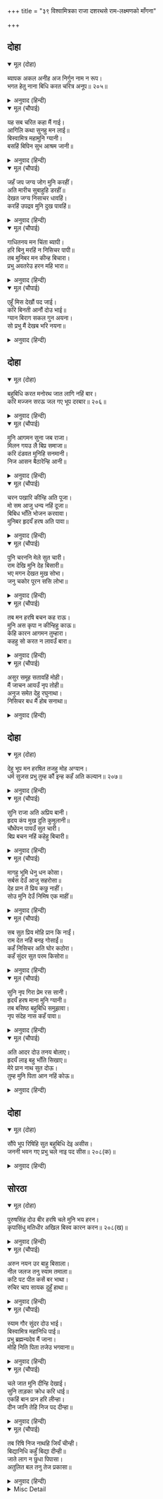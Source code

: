 +++
title = "३९ विश्वामित्रका राजा दशरथसे राम-लक्ष्मणको माँगना"

+++


## दोहा


<details open><summary>मूल (दोहा)</summary>

ब्यापक अकल अनीह अज निर्गुन नाम न रूप।  
भगत हेतु नाना बिधि करत चरित्र अनूप॥ २०५॥
</details>

<details><summary>अनुवाद (हिन्दी)</summary>

जो व्यापक, अकल (निरवयव), इच्छारहित, अजन्मा और निर्गुण हैं; तथा जिनका न नाम है न रूप, वही भगवान् भक्तोंके लिये नाना प्रकारके अनुपम (अलौकिक) चरित्र करते हैं॥ २०५॥
</details>

<details open><summary>मूल (चौपाई)</summary>

यह सब चरित कहा मैं गाई।  
आगिलि कथा सुनहु मन लाई॥  
बिस्वामित्र महामुनि ग्यानी।  
बसहिं बिपिन सुभ आश्रम जानी॥
</details>

<details><summary>अनुवाद (हिन्दी)</summary>

यह सब चरित्र मैंने गाकर (बखानकर) कहा। अब आगेकी कथा मन लगाकर सुनो। ज्ञानी महामुनि विश्वामित्रजी वनमें शुभ आश्रम (पवित्र स्थान) जानकर बसते थे,॥ १॥
</details>

<details open><summary>मूल (चौपाई)</summary>

जहँ जप जग्य जोग मुनि करहीं।  
अति मारीच सुबाहुहि डरहीं॥  
देखत जग्य  निसाचर धावहिं।  
करहिं उपद्रव मुनि दुख पावहिं॥
</details>

<details><summary>अनुवाद (हिन्दी)</summary>

जहाँ वे मुनि जप, यज्ञ और योग करते थे, परन्तु मारीच और सुबाहुसे बहुत डरते थे। यज्ञ देखते ही राक्षस दौड़ पड़ते थे और उपद्रव मचाते थे, जिससे मुनि (बहुत) दुःख पाते थे॥ २॥
</details>

<details open><summary>मूल (चौपाई)</summary>

गाधितनय मन चिंता ब्यापी।  
हरि बिनु मरहिं न निसिचर पापी॥  
तब मुनिबर मन कीन्ह बिचारा।  
प्रभु अवतरेउ हरन महि भारा॥
</details>

<details><summary>अनुवाद (हिन्दी)</summary>

गाधिके पुत्र विश्वामित्रजीके मनमें चिन्ता छा गयी कि ये पापी राक्षस भगवान् के (मारे) बिना न मरेंगे। तब श्रेष्ठ मुनिने मनमें विचार किया कि प्रभुने पृथ्वीका भार हरनेके लिये अवतार लिया है॥ ३॥
</details>

<details open><summary>मूल (चौपाई)</summary>

एहूँ मिस देखौं पद जाई।  
करि बिनती आनौं दोउ भाई॥  
ग्यान बिराग सकल गुन अयना।  
सो प्रभु मैं देखब भरि नयना॥
</details>

<details><summary>अनुवाद (हिन्दी)</summary>

इसी बहाने जाकर मैं उनके चरणोंका दर्शन करूँ और विनती करके दोनों भाइयोंको ले आऊँ। (अहा!) जो ज्ञान, वैराग्य और सब गुणोंके धाम हैं, उन प्रभुको मैं नेत्र भरकर देखूँगा॥ ४॥
</details>

## दोहा


<details open><summary>मूल (दोहा)</summary>

बहुबिधि करत मनोरथ जात लागि नहिं बार।  
करि मज्जन सरऊ जल गए भूप दरबार॥ २०६॥
</details>

<details><summary>अनुवाद (हिन्दी)</summary>

बहुत प्रकारसे मनोरथ करते हुए जानेमें देर नहीं लगी। सरयूजीके जलमें स्नान करके वे राजाके दरवाजेपर पहुँचे॥ २०६॥
</details>

<details open><summary>मूल (चौपाई)</summary>

मुनि आगमन सुना जब राजा।  
मिलन गयउ लै बिप्र समाजा॥  
करि दंडवत मुनिहि सनमानी।  
निज आसन बैठारेन्हि आनी॥
</details>

<details><summary>अनुवाद (हिन्दी)</summary>

राजाने जब मुनिका आना सुना, तब वे ब्राह्मणोंके समाजको साथ लेकर मिलने गये और दण्डवत् करके मुनिका सम्मान करते हुए उन्हें लाकर अपने आसनपर बैठाया॥ १॥
</details>

<details open><summary>मूल (चौपाई)</summary>

चरन पखारि कीन्हि अति पूजा।  
मो सम आजु धन्य नहिं दूजा॥  
बिबिध भाँति भोजन करवावा।  
मुनिबर हृदयँ हरष अति पावा॥
</details>

<details><summary>अनुवाद (हिन्दी)</summary>

चरणोंको धोकर बहुत पूजा की और कहा—मेरे समान धन्य आज दूसरा कोई नहीं है। फिर अनेक प्रकारके भोजन करवाये, जिससे श्रेष्ठ मुनिने अपने हृदयमें बहुत ही हर्ष प्राप्त किया॥ २॥
</details>

<details open><summary>मूल (चौपाई)</summary>

पुनि चरननि मेले सुत चारी।  
राम देखि मुनि देह बिसारी॥  
भए मगन देखत मुख सोभा।  
जनु चकोर पूरन ससि लोभा॥
</details>

<details><summary>अनुवाद (हिन्दी)</summary>

फिर राजाने चारों पुत्रोंको मुनिके चरणोंपर डाल दिया (उनसे प्रणाम कराया)। श्रीरामचन्द्रजीको देखकर मुनि अपनी देहकी सुधि भूल गये। वे श्रीरामजीके मुखकी शोभा देखते ही ऐसे मग्न हो गये, मानो चकोर पूर्ण चन्द्रमाको देखकर लुभा गया हो॥ ३॥
</details>

<details open><summary>मूल (चौपाई)</summary>

तब मन हरषि बचन कह राऊ।  
मुनि अस कृपा न कीन्हिहु काऊ॥  
केहि कारन आगमन तुम्हारा।  
कहहु सो करत न लावउँ बारा॥
</details>

<details><summary>अनुवाद (हिन्दी)</summary>

तब राजाने मनमें हर्षित होकर ये वचन कहे—हे मुनि! इस प्रकार कृपा तो आपने कभी नहीं की। आज किस कारणसे आपका शुभागमन हुआ? कहिये, मैं उसे पूरा करनेमें देर नहीं लगाऊँगा॥ ४॥
</details>

<details open><summary>मूल (चौपाई)</summary>

असुर समूह सतावहिं मोही।  
मैं जाचन आयउँ नृप तोही॥  
अनुज समेत देहु रघुनाथा।  
निसिचर बध मैं होब सनाथा॥
</details>

<details><summary>अनुवाद (हिन्दी)</summary>

(मुनिने कहा—) हे राजन्! राक्षसोंके समूह मुझे बहुत सताते हैं। इसीलिये मैं तुमसे कुछ माँगने आया हूँ। छोटे भाईसहित श्रीरघुनाथजीको मुझे दो। राक्षसोंके मारे जानेपर मैं सनाथ (सुरक्षित) हो जाऊँगा॥ ५॥
</details>

## दोहा


<details open><summary>मूल (दोहा)</summary>

देहु भूप मन हरषित तजहु मोह अग्यान।  
धर्म सुजस प्रभु तुम्ह कौं इन्ह कहँ अति कल्यान॥ २०७॥
</details>

<details><summary>अनुवाद (हिन्दी)</summary>

हे राजन्! प्रसन्न मनसे इनको दो, मोह और अज्ञानको छोड़ दो। हे स्वामी! इससे तुमको धर्म और सुयशकी प्राप्ति होगी और इनका परम कल्याण होगा॥ २०७॥
</details>

<details open><summary>मूल (चौपाई)</summary>

सुनि राजा अति अप्रिय बानी।  
हृदय कंप मुख दुति कुमुलानी॥  
चौथेंपन पायउँ सुत चारी।  
बिप्र बचन नहिं कहेहु बिचारी॥
</details>

<details><summary>अनुवाद (हिन्दी)</summary>

इस अत्यन्त अप्रिय वाणीको सुनकर राजाका हृदय काँप उठा और उनके मुखकी कान्ति फीकी पड़ गयी। (उन्होंने कहा—) हे ब्राह्मण! मैंने चौथेपनमें चार पुत्र पाये हैं, आपने विचारकर बात नहीं कही॥ १॥
</details>

<details open><summary>मूल (चौपाई)</summary>

मागहु भूमि धेनु धन कोसा।  
सर्बस देउँ आजु सहरोसा॥  
देह प्रान तें प्रिय कछु नाहीं।  
सोउ मुनि देउँ निमिष एक माहीं॥
</details>

<details><summary>अनुवाद (हिन्दी)</summary>

हे मुनि! आप पृथ्वी, गौ, धन और खजाना माँग लीजिये, मैं आज बड़े हर्षके साथ  अपना सर्वस्व दे दूँगा। देह और प्राणसे अधिक प्यारा कुछ भी नहीं होता, मैं उसे भी एक पलमें दे दूँगा॥ २॥
</details>

<details open><summary>मूल (चौपाई)</summary>

सब सुत प्रिय मोहि प्रान कि नाईं।  
राम देत नहिं बनइ गोसाईं॥  
कहँ निसिचर अति घोर कठोरा।  
कहँ सुंदर सुत परम किसोरा॥
</details>

<details><summary>अनुवाद (हिन्दी)</summary>

सभी पुत्र मुझे प्राणोंके समान प्यारे हैं; उनमें भी हे प्रभो! रामको तो (किसी प्रकार भी) देते नहीं बनता। कहाँ अत्यन्त डरावने और क्रूर राक्षस और कहाँ परम किशोर अवस्थाके (बिलकुल सुकुमार) मेरे सुन्दर पुत्र!॥ ३॥
</details>

<details open><summary>मूल (चौपाई)</summary>

सुनि नृप गिरा प्रेम रस सानी।  
हृदयँ हरष माना मुनि ग्यानी॥  
तब बसिष्ठ बहुबिधि समुझावा।  
नृप संदेह नास कहँ पावा॥
</details>

<details><summary>अनुवाद (हिन्दी)</summary>

प्रेम-रसमें सनी हुई राजाकी वाणी सुनकर ज्ञानी मुनि विश्वामित्रजीने हृदयमें बड़ा हर्ष माना। तब वसिष्ठजीने राजाको बहुत प्रकारसे समझाया, जिससे राजाका सन्देह नाशको प्राप्त हुआ॥ ४॥
</details>

<details open><summary>मूल (चौपाई)</summary>

अति आदर दोउ तनय बोलाए।  
हृदयँ लाइ बहु भाँति सिखाए॥  
मेरे प्रान नाथ सुत दोऊ।  
तुम्ह मुनि पिता आन नहिं कोऊ॥
</details>

<details><summary>अनुवाद (हिन्दी)</summary>

राजाने बड़े ही आदरसे दोनों पुत्रोंको बुलाया और हृदयसे लगाकर बहुत प्रकारसे उन्हें शिक्षा दी। (फिर कहा—) हे नाथ! ये दोनों पुत्र मेरे प्राण हैं। हे मुनि! (अब) आप ही इनके पिता हैं, दूसरा कोई नहीं॥ ५॥
</details>

## दोहा


<details open><summary>मूल (दोहा)</summary>

सौंपे भूप रिषिहि सुत बहुबिधि देइ असीस।  
जननी भवन गए प्रभु चले नाइ पद सीस॥ २०८(क)॥
</details>

<details><summary>अनुवाद (हिन्दी)</summary>

राजाने बहुत प्रकारसे आशीर्वाद देकर पुत्रोंको ऋषिके हवाले कर दिया। फिर प्रभु माताके महलमें गये और उनके चरणोंमें सिर नवाकर चले॥ २०८(क)॥
</details>

## सोरठा


<details open><summary>मूल (दोहा)</summary>

पुरुषसिंह दोउ बीर हरषि चले मुनि भय हरन।  
कृपासिंधु मतिधीर अखिल बिस्व कारन करन॥ २०८(ख)॥
</details>

<details><summary>अनुवाद (हिन्दी)</summary>

पुरुषोंमें सिंहरूप दोनों भाई (राम-लक्ष्मण) मुनिका भय हरनेके लिये प्रसन्न होकर चले । वे कृपाके समुद्र, धीरबुद्धि और सम्पूर्ण विश्वके कारणके भी कारण हैं॥ २०८(ख)॥
</details>

<details open><summary>मूल (चौपाई)</summary>

अरुन नयन उर बाहु बिसाला।  
नील जलज तनु स्याम तमाला॥  
कटि पट पीत कसें बर भाथा।  
रुचिर चाप सायक दुहुँ हाथा॥
</details>

<details><summary>अनुवाद (हिन्दी)</summary>

भगवान् के लाल नेत्र हैं, चौड़ी छाती और विशाल भुजाएँ हैं, नील कमल और तमालके वृक्षकी तरह श्याम शरीर है, कमरमें पीताम्बर (पहने) और सुन्दर तरकस कसे हुए हैं। दोनों हाथोंमें (क्रमशः) सुन्दर धनुष और बाण हैं॥ १॥
</details>

<details open><summary>मूल (चौपाई)</summary>

स्याम गौर सुंदर दोउ भाई।  
बिस्वामित्र महानिधि पाई॥  
प्रभु ब्रह्मन्यदेव मैं जाना।  
मोहि निति पिता तजेउ भगवाना॥
</details>

<details><summary>अनुवाद (हिन्दी)</summary>

श्याम और गौर वर्णके दोनों भाई परम सुन्दर हैं। विश्वामित्रजीको महान् निधि प्राप्त हो गयी। (वे सोचने लगे—) मैं जान गया कि प्रभु ब्रह्मण्यदेव (ब्राह्मणोंके भक्त) हैं। मेरे लिये भगवान् ने अपने पिताको भी छोड़ दिया॥ २॥
</details>

<details open><summary>मूल (चौपाई)</summary>

चले जात मुनि दीन्हि देखाई।  
सुनि ताड़का क्रोध करि धाई॥  
एकहिं बान प्रान हरि लीन्हा।  
दीन जानि तेहि निज पद दीन्हा॥
</details>

<details><summary>अनुवाद (हिन्दी)</summary>

मार्गमें चले जाते हुए मुनिने ताड़काको दिखलाया। शब्द सुनते ही वह क्रोध करके दौड़ी। श्रीरामजीने एक ही बाणसे उसके प्राण हर लिये और दीन जानकर उसको निजपद (अपना दिव्य स्वरूप) दिया॥ ३॥
</details>

<details open><summary>मूल (चौपाई)</summary>

तब रिषि निज नाथहि जियँ चीन्ही।  
बिद्यानिधि कहुँ बिद्या दीन्ही॥  
जाते लाग न छुधा पिपासा।  
अतुलित बल तनु तेज प्रकासा॥
</details>

<details><summary>अनुवाद (हिन्दी)</summary>

तब ऋषि विश्वामित्रने प्रभुको मनमें विद्याका भण्डार समझते हुए भी (लीलाको पूर्ण करनेके लिये) ऐसी विद्या दी, जिससे भूख-प्यास न लगे और शरीरमें अतुलित बल और तेजका प्रकाश हो॥ ४॥
</details>

<details><summary>Misc Detail</summary>


</details>
